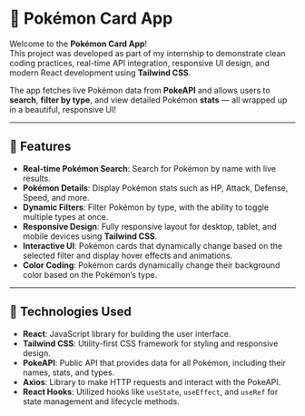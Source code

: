 # 🧩 Pokémon Card App

Welcome to the **Pokémon Card App**!  
This project was developed as part of my internship to demonstrate clean coding practices, real-time API integration, responsive UI design, and modern React development using **Tailwind CSS**.

The app fetches live Pokémon data from **PokeAPI** and allows users to **search**, **filter by type**, and view detailed Pokémon **stats** — all wrapped up in a beautiful, responsive UI!

---

## 📜 Features

- **Real-time Pokémon Search**: Search for Pokémon by name with live results.
- **Pokémon Details**: Display Pokémon stats such as HP, Attack, Defense, Speed, and more.
- **Dynamic Filters**: Filter Pokémon by type, with the ability to toggle multiple types at once.
- **Responsive Design**: Fully responsive layout for desktop, tablet, and mobile devices using **Tailwind CSS**.
- **Interactive UI**: Pokémon cards that dynamically change based on the selected filter and display hover effects and animations.
- **Color Coding**: Pokémon cards dynamically change their background color based on the Pokémon’s type.

---

## 🚀 Technologies Used

- **React**: JavaScript library for building the user interface.
- **Tailwind CSS**: Utility-first CSS framework for styling and responsive design.
- **PokeAPI**: Public API that provides data for all Pokémon, including their names, stats, and types.
- **Axios**: Library to make HTTP requests and interact with the PokeAPI.
- **React Hooks**: Utilized hooks like `useState`, `useEffect`, and `useRef` for state management and lifecycle methods.